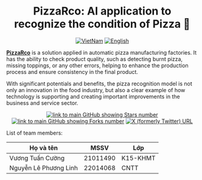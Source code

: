 <h1 align="center">
    PizzaRco: AI application to recognize the condition of Pizza 🤖
</h1>

<p align="center">
  <a href="https://github.com/cngvng/askme-vfossa/blob/main/README.md"><img src="https://img.shields.io/badge/lang-Vietnamese-red.svg" alt="VietNam"></a>
  <a href="https://github.com/cngvng/askme-vfossa/blob/main/docs/Languages/README.eng.md"><img src="https://img.shields.io/badge/lang-English-red.svg" alt="English"></a>
</p>



<p align="left">
   <strong><a href="https://6576-42-112-211-205.ngrok-free.app/">PizzaRco</a></strong> is a solution applied in automatic pizza manufacturing factories. It has the ability to check product quality, such as detecting burnt pizza, missing toppings, or any other errors, helping to enhance the production process and ensure consistency in the final product.

   With significant potentials and benefits, the pizza recognition model is not only an innovation in the food industry, but also a clear example of how technology is supporting and creating important improvements in the business and service sector.
   
</p>

<div align="center">
  
  <a href="https://github.com/Phenikaa-University/cv-finalterm">![link to main GitHub showing Stars number](https://img.shields.io/github/stars/Phenikaa-University/cv-finalterm?style=social)</a>
  <a href="https://github.com/Phenikaa-University/cv-finalterm">![link to main GitHub showing Forks number](https://img.shields.io/github/forks/cngvng/Phenikaa-University/cv-finalterm?style=social)</a>
  <a href="https://twitter.com/cngvng413">![X (formerly Twitter) URL](https://img.shields.io/twitter/follow/cngvng413)</a>
 
</div>

List of team members:

<div align="center">

|  Họ và tên | MSSV | Lớp |
| -------- | -------- | -------- |
| Vương Tuấn Cường    | 21011490    | K15-KHMT    |
| Nguyễn Lê Phương Linh    | 22014068    | CNTT    |

</div>

